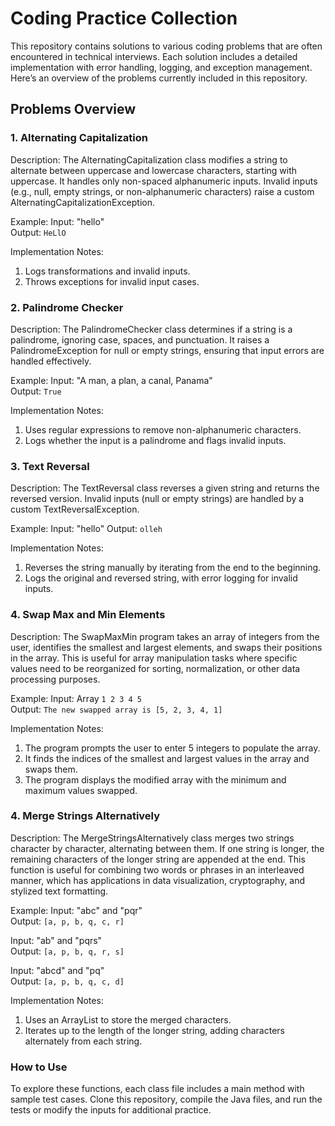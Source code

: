 # **Coding Practice Collection**
This repository contains solutions to various coding problems that are often encountered in technical interviews. Each solution includes a detailed implementation with error handling, logging, and exception management. Here’s an overview of the problems currently included in this repository.

## Problems Overview

### 1. Alternating Capitalization
Description:
The AlternatingCapitalization class modifies a string to alternate between uppercase and lowercase characters, starting with uppercase. It handles only non-spaced alphanumeric inputs. Invalid inputs (e.g., null, empty strings, or non-alphanumeric characters) raise a custom AlternatingCapitalizationException.

Example:
Input: "hello"\
Output: `HeLlO`

Implementation Notes:
1. Logs transformations and invalid inputs.
2. Throws exceptions for invalid input cases.

### 2. Palindrome Checker
Description:
The PalindromeChecker class determines if a string is a palindrome, ignoring case, spaces, and punctuation. It raises a PalindromeException for null or empty strings, ensuring that input errors are handled effectively.

Example:
Input: "A man, a plan, a canal, Panama"\
Output: `True`

Implementation Notes:
1. Uses regular expressions to remove non-alphanumeric characters.
2. Logs whether the input is a palindrome and flags invalid inputs.

### 3. Text Reversal
Description:
The TextReversal class reverses a given string and returns the reversed version. Invalid inputs (null or empty strings) are handled by a custom TextReversalException.

Example:
Input: "hello"
Output: `olleh`

Implementation Notes:
1. Reverses the string manually by iterating from the end to the beginning.
2. Logs the original and reversed string, with error logging for invalid inputs.

### 4. Swap Max and Min Elements
Description:
The SwapMaxMin program takes an array of integers from the user, identifies the smallest and largest elements, and swaps their positions in the array. This is useful for array manipulation tasks where specific values need to be reorganized for sorting, normalization, or other data processing purposes.

Example:
Input: Array `1 2 3 4 5`\
Output: `The new swapped array is [5, 2, 3, 4, 1]`

Implementation Notes:
1. The program prompts the user to enter 5 integers to populate the array.
2. It finds the indices of the smallest and largest values in the array and swaps them.
3. The program displays the modified array with the minimum and maximum values swapped.

### 4. Merge Strings Alternatively
Description:
The MergeStringsAlternatively class merges two strings character by character, alternating between them. If one string is longer, the remaining characters of the longer string are appended at the end. This function is useful for combining two words or phrases in an interleaved manner, which has applications in data visualization, cryptography, and stylized text formatting.

Example:
Input: "abc" and "pqr"\
Output: `[a, p, b, q, c, r]`

Input: "ab" and "pqrs"\
Output: `[a, p, b, q, r, s]`

Input: "abcd" and "pq"\
Output: `[a, p, b, q, c, d]`

Implementation Notes:
1. Uses an ArrayList<Character> to store the merged characters.
2. Iterates up to the length of the longer string, adding characters alternately from each string.


### **How to Use**
To explore these functions, each class file includes a main method with sample test cases. Clone this repository, compile the Java files, and run the tests or modify the inputs for additional practice.
